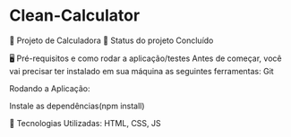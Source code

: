 # Clean-Calculator

🚀 Projeto de Calculadora 
🚧 Status do projeto
Concluído

🖥️ Pré-requisitos e como rodar a aplicação/testes Antes de começar, você vai precisar ter instalado em sua máquina as seguintes ferramentas: Git

Rodando a Aplicação:

Instale as dependências(npm install)

🤖 Tecnologias Utilizadas: HTML, CSS, JS
